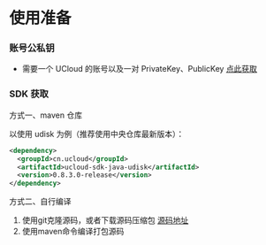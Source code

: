 
# 使用准备

### 账号公私钥

- 需要一个 UCloud 的账号以及一对 PrivateKey、PublicKey [点此获取](https://console.ucloud.cn/uapi/apikey)

### SDK 获取

方式一、maven 仓库

以使用 udisk 为例（推荐使用中央仓库最新版本）：

```xml
<dependency>
  <groupId>cn.ucloud</groupId>
  <artifactId>ucloud-sdk-java-udisk</artifactId>
  <version>0.8.3.0-release</version>
</dependency>
```

方式二、自行编译
 
1. 使用git克隆源码，或者下载源码压缩包 [源码地址](https://github.com/ucloud/ucloud-sdk-java)
2. 使用maven命令编译打包源码



